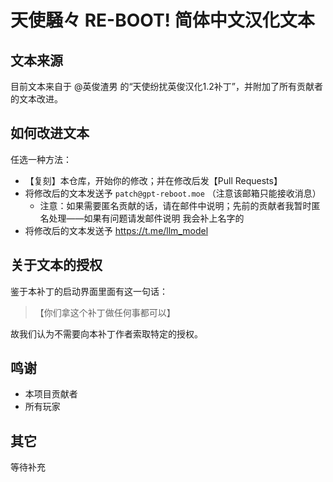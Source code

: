 # 天使騒々 RE-BOOT! 简体中文汉化文本

## 文本来源
目前文本来自于 @英俊渣男 的“天使纷扰英俊汉化1.2补丁”，并附加了所有贡献者的文本改进。

## 如何改进文本
任选一种方法：
- 【复刻】本仓库，开始你的修改；并在修改后发【Pull Requests】
- 将修改后的文本发送予 `patch@gpt-reboot.moe` （注意该邮箱只能接收消息）
  - 注意：如果需要匿名贡献的话，请在邮件中说明；先前的贡献者我暂时匿名处理——如果有问题请发邮件说明 我会补上名字的
- 将修改后的文本发送予 https://t.me/llm_model

## 关于文本的授权
鉴于本补丁的启动界面里面有这一句话：
> 【你们拿这个补丁做任何事都可以】

故我们认为不需要向本补丁作者索取特定的授权。

## 鸣谢
- 本项目贡献者
- 所有玩家

## 其它
等待补充